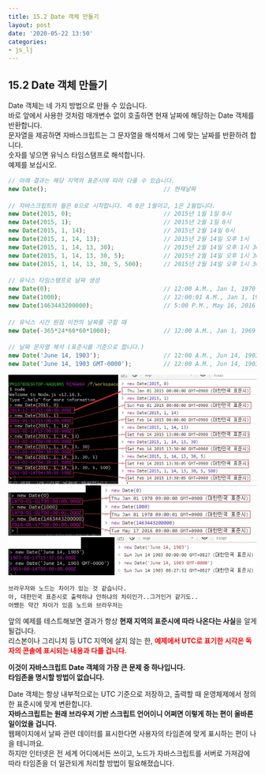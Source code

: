 ```yaml
---
title: 15.2 Date 객체 만들기
layout: post
date: '2020-05-22 13:50'
categories:
- js_lj
---
```


## 15.2 Date 객체 만들기

Date 객체는 네 가지 방법으로 만들 수 있습니다.  
바로 앞에서 사용한 것처럼 매개변수 없이 호출하면 현재 날짜에 해당하는 Date 객체를 반환합니다.  
문자열을 제공하면 자바스크립트는 그 문자열을 해석해서 그에 맞는 날짜를 반환하려 합니다.  
숫자를 넣으면 유닉스 타임스탬프로 해석합니다.  
예제를 보십시오.

```javascript
// 아래 결과는 해당 지역의 표준시에 따라 다를 수 있습니다.
new Date();                                 // 현재날짜

// 자바스크립트의 월은 0으로 시작합니다. 즉 0은 1월이고, 1은 2월입니다.
new Date(2015, 0);                          // 2015년 1월 1일 0시
new Date(2015, 1);                          // 2015년 2월 1일 0시
new Date(2015, 1, 14);                      // 2015년 2월 14일 0시
new Date(2015, 1, 14, 13);                  // 2015년 2월 14일 오후 1시
new Date(2015, 1, 14, 13, 30);              // 2015년 2월 14일 오후 1시 30분
new Date(2015, 1, 14, 13, 30, 5);           // 2015년 2월 14일 오후 1시 30분 5초
new Date(2015, 1, 14, 13, 30, 5, 500);      // 2015년 2월 14일 오후 1시 30분 5.5초

// 유닉스 타임스탬프로 날짜 생성
new Date(0);                                // 12:00 A.M., Jan 1, 1970 UTC
new Date(1000);                             // 12:00:01 A.M., Jan 1, 1970 UTC
new Date(1463443200000);                    // 5:00 P.M., May 16, 2016 UTC

// 유닉스 시간 원점 이전의 날짜를 구할 때
new Date(-365*24*60*60*1000);               // 12:00 A.M., Jan 1, 1969 UTC

// 날짜 문자열 해석 (표준시를 기준으로 합니다.)
new Date('June 14, 1903');                  // 12:00 A.M., Jun 14, 1903 지역 표준시
new Date('June 14, 1903 GMT-0000');         // 12:00 A.M., Jun 14, 1903 UTC
```

![](/static/img/learningjs/image130.jpg)
![](/static/img/learningjs/image131.jpg)
![](/static/img/learningjs/image132.jpg)

`브라우저와 노드는 차이가 있는 것 같습니다.`  
`아, 대한민국 표준시로 출력하냐 안하냐의 차이인가..그거인거 같기도..`  
`어쨌든 약간 차이가 있음 노드와 브라우저는`

앞의 예제를 테스트해보면 결과가 항상 **현재 지역의 표준시에 따라 나온다는 사실**을 알게 될겁니다.  
리스본이나 그리니치 등 UTC 지역에 살지 않는 한, **<span style="color:red">예제에서 UTC로 표기한 시각은 독자의 콘솔에 표시되는 내용과 다를 겁니다.</span>**  

**이것이 자바스크립트 Date 객체의 가장 큰 문제 중 하나입니다.**  
**타임존을 명시할 방법이 없습니다.**

Date 객체는 항상 내부적으로는 UTC 기준으로 저장하고, 출력할 때 운영체제에서 정의한 표준시에 맞게 변환합니다.  
**자바스크립트는 원래 브라우저 기반 스크립트 언어이니 어쩌면 이렇게 하는 편이 올바른 일이었을 겁니다.**  
웹페이지에서 날짜 관련 데이터를 표시한다면 사용자의 타임존에 맞게 표시하는 편이 나을 테니까요.  
하지만 인터넷은 전 세계 어디에서든 쓰이고, 노드가 자바스크립트를 서버로 가져감에 따라 타임존을 더 일관되게 처리할 방법이 필요해졌습니다.